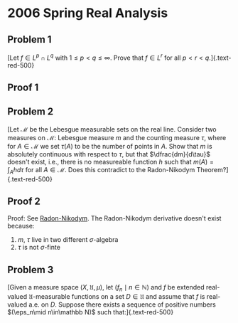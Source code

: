 # 2006 Spring Real Analysis

## Problem 1

[Let $f\in L^p\cap L^q$ with $1\leq p < q\leq\infty$. Prove that $f\in L^r$ for all $p < r < q$.]{.text-red-500}

## Proof 1

## Problem 2

[Let $\mathcal M$ be the Lebesgue measurable sets on the real line. Consider two measures on $\mathcal M$: Lebesgue measure $m$ and the counting measure $\tau$, where for $A\in\mathcal M$ we set $\tau(A)$ to be the number of points in $A$. Show that $m$ is absolutely continuous with respect to $\tau$, but that $\dfrac{dm}{d\tau}$ doesn't exist, i.e., there is no measureable function $h$ such that $m(A)=\int_A hd\tau$ for all $A\in\mathcal M$. Does this contradict to the Radon-Nikodym Theorem?]{.text-red-500}

## Proof 2

Proof: See [Radon-Nikodym](https://en.wikipedia.org/wiki/Radon–Nikodym_theorem). The Radon-Nikodym derivative doesn't exist because:
1. $m$, $\tau$ live in two different $\sigma$-algebra
2. $\tau$ is not $\sigma$-finte

## Problem 3

[Given a measure space $(X,\mathfrak U,\mu)$, let $(f_n\mid n\in\mathbb N)$ and $f$ be extended real-valued $\mathfrak U$-measurable functions on a set $D\in\mathfrak U$ and assume that $f$ is real-valued a.e. on $D$. Suppose there exists a sequence of positive numbers $(\eps_n\mid n\in\mathbb N)$ such that:]{.text-red-500}
